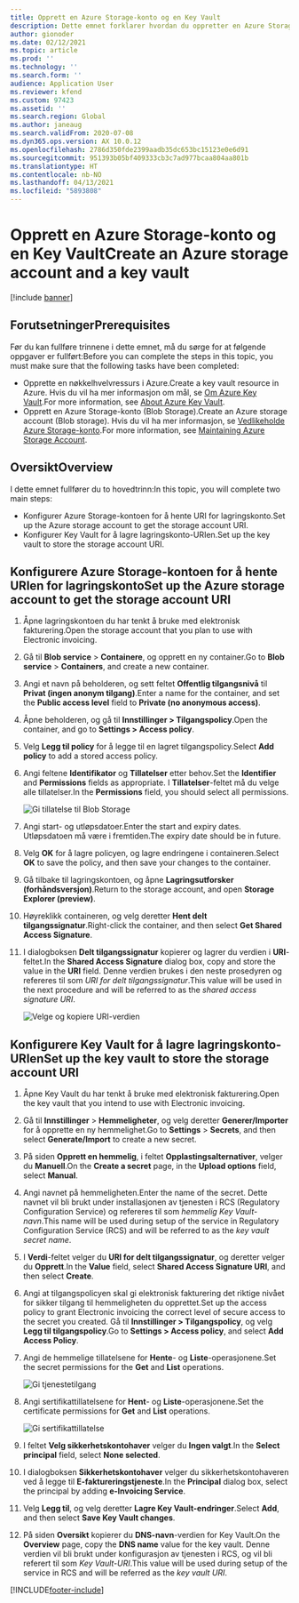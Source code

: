 ```yaml
---
title: Opprett en Azure Storage-konto og en Key Vault
description: Dette emnet forklarer hvordan du oppretter en Azure Storage-konto og en Key Vault.
author: gionoder
ms.date: 02/12/2021
ms.topic: article
ms.prod: ''
ms.technology: ''
ms.search.form: ''
audience: Application User
ms.reviewer: kfend
ms.custom: 97423
ms.assetid: ''
ms.search.region: Global
ms.author: janeaug
ms.search.validFrom: 2020-07-08
ms.dyn365.ops.version: AX 10.0.12
ms.openlocfilehash: 2786d350fde2399aadb35dc653bc15123e0e6d91
ms.sourcegitcommit: 951393b05bf409333cb3c7ad977bcaa804aa801b
ms.translationtype: HT
ms.contentlocale: nb-NO
ms.lasthandoff: 04/13/2021
ms.locfileid: "5893808"
---
```

# <a name="create-an-azure-storage-account-and-a-key-vault"></a><span data-ttu-id="35163-103">Opprett en Azure Storage-konto og en Key Vault</span><span class="sxs-lookup"><span data-stu-id="35163-103">Create an Azure storage account and a key vault</span></span>

[!include [banner](../includes/banner.md)]

## <a name="prerequisites"></a><span data-ttu-id="35163-104">Forutsetninger</span><span class="sxs-lookup"><span data-stu-id="35163-104">Prerequisites</span></span>

<span data-ttu-id="35163-105">Før du kan fullføre trinnene i dette emnet, må du sørge for at følgende oppgaver er fullført:</span><span class="sxs-lookup"><span data-stu-id="35163-105">Before you can complete the steps in this topic, you must make sure that the following tasks have been completed:</span></span>

- <span data-ttu-id="35163-106">Opprette en nøkkelhvelvressurs i Azure.</span><span class="sxs-lookup"><span data-stu-id="35163-106">Create a key vault resource in Azure.</span></span> <span data-ttu-id="35163-107">Hvis du vil ha mer informasjon om mål, se [Om Azure Key Vault](/azure/key-vault/general/overview).</span><span class="sxs-lookup"><span data-stu-id="35163-107">For more information, see [About Azure Key Vault](/azure/key-vault/general/overview).</span></span>
- <span data-ttu-id="35163-108">Opprett en Azure Storage-konto (Blob Storage).</span><span class="sxs-lookup"><span data-stu-id="35163-108">Create an Azure storage account (Blob storage).</span></span> <span data-ttu-id="35163-109">Hvis du vil ha mer informasjon, se [Vedlikeholde Azure Storage-konto](/azure/storage/blobs/).</span><span class="sxs-lookup"><span data-stu-id="35163-109">For more information, see [Maintaining Azure Storage Account](/azure/storage/blobs/).</span></span>

## <a name="overview"></a><span data-ttu-id="35163-110">Oversikt</span><span class="sxs-lookup"><span data-stu-id="35163-110">Overview</span></span>

<span data-ttu-id="35163-111">I dette emnet fullfører du to hovedtrinn:</span><span class="sxs-lookup"><span data-stu-id="35163-111">In this topic, you will complete two main steps:</span></span>

- <span data-ttu-id="35163-112">Konfigurer Azure Storage-kontoen for å hente URI for lagringskonto.</span><span class="sxs-lookup"><span data-stu-id="35163-112">Set up the Azure storage account to get the storage account URI.</span></span>
- <span data-ttu-id="35163-113">Konfigurer Key Vault for å lagre lagringskonto-URIen.</span><span class="sxs-lookup"><span data-stu-id="35163-113">Set up the key vault to store the storage account URI.</span></span>

## <a name="set-up-the-azure-storage-account-to-get-the-storage-account-uri"></a><span data-ttu-id="35163-114">Konfigurere Azure Storage-kontoen for å hente URIen for lagringskonto</span><span class="sxs-lookup"><span data-stu-id="35163-114">Set up the Azure storage account to get the storage account URI</span></span>

1. <span data-ttu-id="35163-115">Åpne lagringskontoen du har tenkt å bruke med elektronisk fakturering.</span><span class="sxs-lookup"><span data-stu-id="35163-115">Open the storage account that you plan to use with Electronic invoicing.</span></span>
2. <span data-ttu-id="35163-116">Gå til **Blob service** \> **Containere**, og opprett en ny container.</span><span class="sxs-lookup"><span data-stu-id="35163-116">Go to **Blob service** \> **Containers**, and create a new container.</span></span>
3. <span data-ttu-id="35163-117">Angi et navn på beholderen, og sett feltet **Offentlig tilgangsnivå** til **Privat (ingen anonym tilgang)**.</span><span class="sxs-lookup"><span data-stu-id="35163-117">Enter a name for the container, and set the **Public access level** field to **Private (no anonymous access)**.</span></span>
4. <span data-ttu-id="35163-118">Åpne beholderen, og gå til **Innstillinger \> Tilgangspolicy**.</span><span class="sxs-lookup"><span data-stu-id="35163-118">Open the container, and go to **Settings \> Access policy**.</span></span>
5. <span data-ttu-id="35163-119">Velg **Legg til policy** for å legge til en lagret tilgangspolicy.</span><span class="sxs-lookup"><span data-stu-id="35163-119">Select **Add policy** to add a stored access policy.</span></span>
6. <span data-ttu-id="35163-120">Angi feltene **Identifikator** og **Tillatelser** etter behov.</span><span class="sxs-lookup"><span data-stu-id="35163-120">Set the **Identifier** and **Permissions** fields as appropriate.</span></span> <span data-ttu-id="35163-121">I **Tillatelser**-feltet må du velge alle tillatelser.</span><span class="sxs-lookup"><span data-stu-id="35163-121">In the **Permissions** field, you should select all permissions.</span></span>

    ![Gi tillatelse til Blob Storage](media/e-Invoicing-services-create-azure-resources-grant-blob-permissions.png)

7. <span data-ttu-id="35163-123">Angi start- og utløpsdatoer.</span><span class="sxs-lookup"><span data-stu-id="35163-123">Enter the start and expiry dates.</span></span> <span data-ttu-id="35163-124">Utløpsdatoen må være i fremtiden.</span><span class="sxs-lookup"><span data-stu-id="35163-124">The expiry date should be in future.</span></span>
8. <span data-ttu-id="35163-125">Velg **OK** for å lagre policyen, og lagre endringene i containeren.</span><span class="sxs-lookup"><span data-stu-id="35163-125">Select **OK** to save the policy, and then save your changes to the container.</span></span>
9. <span data-ttu-id="35163-126">Gå tilbake til lagringskontoen, og åpne **Lagringsutforsker (forhåndsversjon)**.</span><span class="sxs-lookup"><span data-stu-id="35163-126">Return to the storage account, and open **Storage Explorer (preview)**.</span></span>
10. <span data-ttu-id="35163-127">Høyreklikk containeren, og velg deretter **Hent delt tilgangssignatur**.</span><span class="sxs-lookup"><span data-stu-id="35163-127">Right-click the container, and then select **Get Shared Access Signature**.</span></span>
11. <span data-ttu-id="35163-128">I dialogboksen **Delt tilgangssignatur** kopierer og lagrer du verdien i **URI**-feltet.</span><span class="sxs-lookup"><span data-stu-id="35163-128">In the **Shared Access Signature** dialog box, copy and store the value in the **URI** field.</span></span> <span data-ttu-id="35163-129">Denne verdien brukes i den neste prosedyren og refereres til som *URI for delt tilgangssignatur*.</span><span class="sxs-lookup"><span data-stu-id="35163-129">This value will be used in the next procedure and will be referred to as the *shared access signature URI*.</span></span>

    ![Velge og kopiere URI-verdien](media/e-Invoicing-services-create-azure-resources-select-and-copy-uri.png)

## <a name="set-up-the-key-vault-to-store-the-storage-account-uri"></a><span data-ttu-id="35163-131">Konfigurere Key Vault for å lagre lagringskonto-URIen</span><span class="sxs-lookup"><span data-stu-id="35163-131">Set up the key vault to store the storage account URI</span></span>

1. <span data-ttu-id="35163-132">Åpne Key Vault du har tenkt å bruke med elektronisk fakturering.</span><span class="sxs-lookup"><span data-stu-id="35163-132">Open the key vault that you intend to use with Electronic invoicing.</span></span>
2. <span data-ttu-id="35163-133">Gå til **Innstillinger** \> **Hemmeligheter**, og velg deretter **Generer/Importer** for å opprette en ny hemmelighet.</span><span class="sxs-lookup"><span data-stu-id="35163-133">Go to **Settings** \> **Secrets**, and then select **Generate/Import** to create a new secret.</span></span>
3. <span data-ttu-id="35163-134">På siden **Opprett en hemmelig**, i feltet **Opplastingsalternativer**, velger du **Manuell**.</span><span class="sxs-lookup"><span data-stu-id="35163-134">On the **Create a secret** page, in the **Upload options** field, select **Manual**.</span></span>
4. <span data-ttu-id="35163-135">Angi navnet på hemmeligheten.</span><span class="sxs-lookup"><span data-stu-id="35163-135">Enter the name of the secret.</span></span> <span data-ttu-id="35163-136">Dette navnet vil bli brukt under installasjonen av tjenesten i RCS (Regulatory Configuration Service) og refereres til som *hemmelig Key Vault-navn*.</span><span class="sxs-lookup"><span data-stu-id="35163-136">This name will be used during setup of the service in Regulatory Configuration Service (RCS) and will be referred to as the *key vault secret name*.</span></span>
5. <span data-ttu-id="35163-137">I **Verdi**-feltet velger du **URI for delt tilgangssignatur**, og deretter velger du **Opprett**.</span><span class="sxs-lookup"><span data-stu-id="35163-137">In the **Value** field, select **Shared Access Signature URI**, and then select **Create**.</span></span>
6. <span data-ttu-id="35163-138">Angi at tilgangspolicyen skal gi elektronisk fakturering det riktige nivået for sikker tilgang til hemmeligheten du opprettet.</span><span class="sxs-lookup"><span data-stu-id="35163-138">Set up the access policy to grant Electronic invoicing the correct level of secure access to the secret you created.</span></span> <span data-ttu-id="35163-139">Gå til **Innstillinger \> Tilgangspolicy**, og velg **Legg til tilgangspolicy**.</span><span class="sxs-lookup"><span data-stu-id="35163-139">Go to **Settings \> Access policy**, and select **Add Access Policy**.</span></span>
7. <span data-ttu-id="35163-140">Angi de hemmelige tillatelsene for **Hente**- og **Liste**-operasjonene.</span><span class="sxs-lookup"><span data-stu-id="35163-140">Set the secret permissions for the **Get** and **List** operations.</span></span>

    ![Gi tjenestetilgang](media/e-Invoicing-services-create-azure-resources-grant-service-access.png)

8. <span data-ttu-id="35163-142">Angi sertifikattillatelsene for **Hent**- og **Liste**-operasjonene.</span><span class="sxs-lookup"><span data-stu-id="35163-142">Set the certificate permissions for **Get** and **List** operations.</span></span>

    ![Gi sertifikattillatelse](media/e-Invoicing-services-create-azure-resources-grant-certificate-permission.png)

9. <span data-ttu-id="35163-144">I feltet **Velg sikkerhetskontohaver** velger du **Ingen valgt**.</span><span class="sxs-lookup"><span data-stu-id="35163-144">In the **Select principal** field, select **None selected**.</span></span>
10. <span data-ttu-id="35163-145">I dialogboksen **Sikkerhetskontohaver** velger du sikkerhetskontohaveren ved å legge til **E-faktureringstjeneste**.</span><span class="sxs-lookup"><span data-stu-id="35163-145">In the **Principal** dialog box, select the principal by adding **e-Invoicing Service**.</span></span>
11. <span data-ttu-id="35163-146">Velg **Legg til**, og velg deretter **Lagre Key Vault-endringer**.</span><span class="sxs-lookup"><span data-stu-id="35163-146">Select **Add**, and then select **Save Key Vault changes**.</span></span>
12. <span data-ttu-id="35163-147">På siden **Oversikt** kopierer du **DNS-navn**-verdien for Key Vault.</span><span class="sxs-lookup"><span data-stu-id="35163-147">On the **Overview** page, copy the **DNS name** value for the key vault.</span></span> <span data-ttu-id="35163-148">Denne verdien vil bli brukt under konfigurasjon av tjenesten i RCS, og vil bli referert til som *Key Vault-URI*.</span><span class="sxs-lookup"><span data-stu-id="35163-148">This value will be used during setup of the service in RCS and will be referred as the *key vault URI*.</span></span>



[!INCLUDE[footer-include](../../includes/footer-banner.md)]